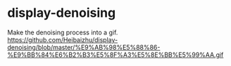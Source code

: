 # display-denoising
Make the denoising process into a gif.
https://github.com/Heibaizhu/display-denoising/blob/master/%E9%AB%98%E5%88%86-%E9%BB%84%E6%B2%B3%E5%8F%A3%E5%8E%BB%E5%99%AA.gif

